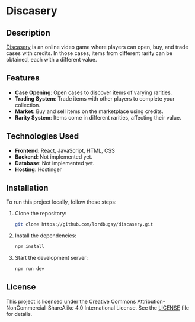 # Discasery

## Description
[Discasery](https://discasery.fun) is an online video game where players can open, buy, and trade cases with credits. In those cases, items from different rarity can be obtained, each with a different value.

## Features
- **Case Opening**: Open cases to discover items of varying rarities.
- **Trading System**: Trade items with other players to complete your collection.
- **Market**: Buy and sell items on the marketplace using credits.
- **Rarity System**: Items come in different rarities, affecting their value.

## Technologies Used
- **Frontend**: React, JavaScript, HTML, CSS
- **Backend**: Not implemented yet.
- **Database**: Not implemented yet.
- **Hosting**: Hostinger

## Installation
To run this project locally, follow these steps:

1. Clone the repository:
    ```sh
    git clone https://github.com/lordbugsy/discasery.git
    ```

2. Install the dependencies:
    ```sh
    npm install
    ```
3. Start the development server:
    ```sh
    npm run dev
    ```

## License
This project is licensed under the Creative Commons Attribution-NonCommercial-ShareAlike 4.0 International License. See the [LICENSE](./LICENCE.txt) file for details.